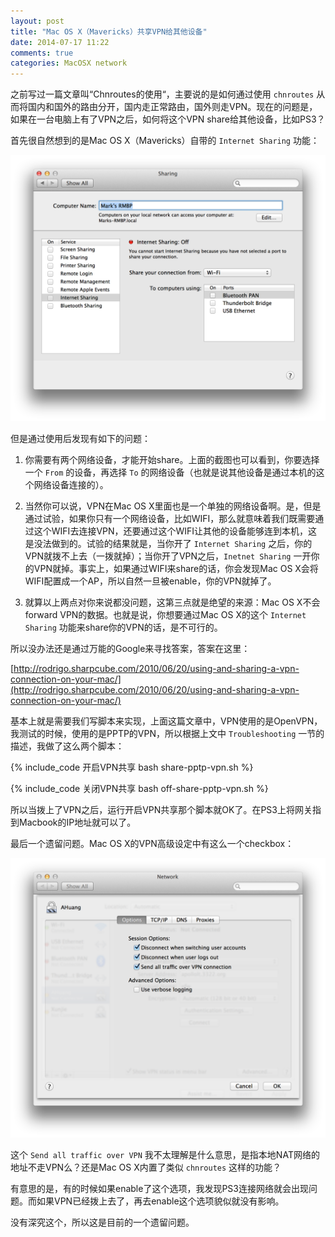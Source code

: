 ```yaml
---
layout: post
title: "Mac OS X（Mavericks）共享VPN给其他设备"
date: 2014-07-17 11:22
comments: true
categories: MacOSX network
---
```


之前写过一篇文章叫“Chnroutes的使用“，主要说的是如何通过使用 `chnroutes` 从而将国内和国外的路由分开，国内走正常路由，国外则走VPN。现在的问题是，如果在一台电脑上有了VPN之后，如何将这个VPN share给其他设备，比如PS3？

<!-- more -->

首先很自然想到的是Mac OS X（Mavericks）自带的 `Internet Sharing` 功能：

![Mac OS X Internet Sharing](/downloads/image/mac-internet-sharing.png)

但是通过使用后发现有如下的问题：

1. 你需要有两个网络设备，才能开始share。上面的截图也可以看到，你要选择一个 `From` 的设备，再选择 `To` 的网络设备（也就是说其他设备是通过本机的这个网络设备连接的）。

2. 当然你可以说，VPN在Mac OS X里面也是一个单独的网络设备啊。是，但是通过试验，如果你只有一个网络设备，比如WIFI，那么就意味着我们既需要通过这个WIFI去连接VPN，还要通过这个WIFI让其他的设备能够连到本机，这是没法做到的。试验的结果就是，当你开了 `Internet Sharing` 之后，你的VPN就拨不上去（一拨就掉）；当你开了VPN之后，`Inetnet Sharing` 一开你的VPN就掉。事实上，如果通过WIFI来share的话，你会发现Mac OS X会将WIFI配置成一个AP，所以自然一旦被enable，你的VPN就掉了。

3. 就算以上两点对你来说都没问题，这第三点就是绝望的来源：Mac OS X不会forward VPN的数据。也就是说，你想要通过Mac OS X的这个 `Internet Sharing` 功能来share你的VPN的话，是不可行的。

所以没办法还是通过万能的Google来寻找答案，答案在这里：

[http://rodrigo.sharpcube.com/2010/06/20/using-and-sharing-a-vpn-connection-on-your-mac/](http://rodrigo.sharpcube.com/2010/06/20/using-and-sharing-a-vpn-connection-on-your-mac/)

基本上就是需要我们写脚本来实现，上面这篇文章中，VPN使用的是OpenVPN，我测试的时候，使用的是PPTP的VPN，所以根据上文中 `Troubleshooting` 一节的描述，我做了这么两个脚本：

{% include_code 开启VPN共享 bash share-pptp-vpn.sh %}

{% include_code 关闭VPN共享 bash off-share-pptp-vpn.sh %}

所以当拨上了VPN之后，运行开启VPN共享那个脚本就OK了。在PS3上将网关指到Macbook的IP地址就可以了。

最后一个遗留问题。Mac OS X的VPN高级设定中有这么一个checkbox：

![Send all traffic over VPN](/downloads/image/mac-send-traffic-over-vpn.png)

这个 `Send all traffic over VPN` 我不太理解是什么意思，是指本地NAT网络的地址不走VPN么？还是Mac OS X内置了类似 `chnroutes` 这样的功能？

有意思的是，有的时候如果enable了这个选项，我发现PS3连接网络就会出现问题。而如果VPN已经拨上去了，再去enable这个选项貌似就没有影响。

没有深究这个，所以这是目前的一个遗留问题。
